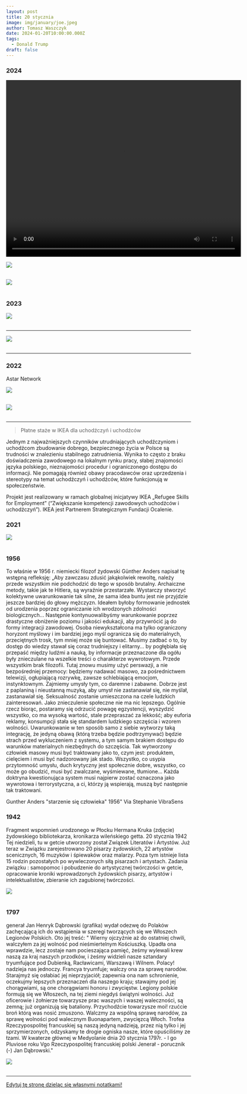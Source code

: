```yaml
---
layout: post
title: 20 stycznia
image: img/january/joe.jpeg
author: Tomasz Waszczyk
date: 2024-01-20T10:00:00.000Z
tags:
  - Donald Trump
draft: false  
---
```


### 2024

<video width="640" height="480" controls>
<source src="./movies/january/chat-gpt.mp4" type="video/mp4">
Your browser does not support the video tag.
</video>

<img src="./img/january/women.jpeg"><br><br>

<img src="./img/january/women-2.jpeg"><br><br>

### 2023

<img src="./img/january/rezerwy_usd.png"><br><br>

---

<img src="./img/january/usdebt.jpeg"><br><br>

---

### 2022

Astar Network

<img src="./img/january/astr.png"><br><br>

<img src="./img/january/astr2.png"><br><br>

---

> Płatne staże w IKEA dla uchodźczyń i uchodźców

Jednym z najważniejszych czynników utrudniających uchodźczyniom i uchodźcom zbudowanie dobrego, bezpiecznego życia w Polsce są trudności w znalezieniu stabilnego zatrudnienia. Wynika to często z braku doświadczenia zawodowego na lokalnym rynku pracy, słabej znajomości języka polskiego, nieznajomości procedur i ograniczonego dostępu do informacji. Nie pomagają również obawy pracodawców oraz uprzedzenia i stereotypy na temat uchodźczyń i uchodźców, które funkcjonują w społeczeństwie.

Projekt jest realizowany w ramach globalnej inicjatywy IKEA „Refugee Skills for Employment” (“Zwiększanie kompetencji zawodowych uchodźców i uchodźczyń”). IKEA jest Partnerem Strategicznym Fundacji Ocalenie.

### 2021

<img src="./img/january/joe.jpeg"><br><br>

### 1956

To właśnie w 1956 r. niemiecki filozof żydowski Günther Anders napisał tę wstępną refleksję:
„Aby zawczasu zdusić jakąkolwiek rewoltę, należy przede wszystkim nie podchodzić do tego w sposób brutalny. Archaiczne metody, takie jak te Hitlera, są wyraźnie przestarzałe. Wystarczy stworzyć kolektywne uwarunkowanie tak silne, że sama idea buntu jest nie przyjdzie jeszcze bardziej do głowy mężczyzn. Ideałem byłoby formowanie jednostek od urodzenia poprzez ograniczanie ich wrodzonych zdolności biologicznych...
Następnie kontynuowalibyśmy warunkowanie poprzez drastyczne obniżenie poziomu i jakości edukacji, aby przywrócić ją do formy integracji zawodowej. Osoba niewykształcona ma tylko ograniczony horyzont myślowy i im bardziej jego myśl ogranicza się do materialnych, przeciętnych trosk, tym mniej może się buntować. Musimy zadbać o to, by dostęp do wiedzy stawał się coraz trudniejszy i elitarny… by pogłębiała się przepaść między ludźmi a nauką, by informacje przeznaczone dla ogółu były znieczulane na wszelkie treści o charakterze wywrotowym. Przede wszystkim brak filozofii. Tutaj znowu musimy użyć perswazji, a nie bezpośredniej przemocy: będziemy nadawać masowo, za pośrednictwem telewizji, ogłupiającą rozrywkę, zawsze schlebiającą emocjom, instynktownym.
Zajmiemy umysły tym, co daremne i zabawne. Dobrze jest z paplaniną i nieustanną muzyką, aby umysł nie zastanawiał się, nie myślał, zastanawiał się.
Seksualność zostanie umieszczona na czele ludzkich zainteresowań. Jako znieczulenie społeczne nie ma nic lepszego. Ogólnie rzecz biorąc, postaramy się odrzucić powagę egzystencji, wyszydzić wszystko, co ma wysoką wartość, stale przepraszać za lekkość; aby euforia reklamy, konsumpcji stała się standardem ludzkiego szczęścia i wzorem wolności.
Uwarunkowanie w ten sposób samo z siebie wytworzy taką integrację, że jedyną obawą (którą trzeba będzie podtrzymywać) będzie strach przed wykluczeniem z systemu, a tym samym brakiem dostępu do warunków materialnych niezbędnych do szczęścia. Tak wytworzony człowiek masowy musi być traktowany jako to, czym jest: produktem, cielęciem i musi być nadzorowany jak stado. Wszystko, co usypia przytomność umysłu, duch krytyczny jest społecznie dobre, wszystko, co może go obudzić, musi być zwalczane, wyśmiewane, tłumione...
Każda doktryna kwestionująca system musi najpierw zostać oznaczona jako wywrotowa i terrorystyczna, a ci, którzy ją wspierają, muszą być następnie tak traktowani.

Gunther Anders "starzenie się człowieka" 1956" Via Stephanie VibraSens

### 1942

Fragment wspomnień urodzonego w Płocku Hermana Kruka (zdjęcie) żydowskiego bibliotekarza, kronikarza wileńskiego getta.
20 stycznia 1942 Tej niedzieli, tu w getcie utworzony został Związek Literatów i Artystów. Już teraz w Związku zarejestrowano 20 pisarzy  żydowskich, 22 artystów scenicznych, 16 muzyków i śpiewaków oraz malarzy. Poza tym istnieje lista 15 rodzin pozostałych po wywleczonych siłą pisarzach i artystach. Zadania związku : samopomoc i pobudzenie do artystycznej twórczości w getcie, opracowanie kroniki wprowadzonych żydowskich pisarzy, artystów i intelektualistów, zbieranie ich zagubionej twórczości.

<img src="./img/january/kruka.jpg"/><br><br>

### 1797

generał Jan Henryk Dąbrowski (grafika) wydał odezwę do Polaków zachęcającą ich do wstąpienia w szeregi tworzących się we Włoszech Legionów Polskich.
Oto jej treść:
" Wierny ojczyźnie aż do ostatniej chwili,
walczyłem za jej wolność pod
nieśmiertelnym Kościuszką. Upadła ona
wprawdzie, lecz zostaje nam pocieszająca
pamięć, żeśmy wylewali krew naszą za
kraj naszych przodków, i żeśmy widzieli
nasze sztandary tryumfujące pod
Dubienką, Racławicami, Warszawą i
Wilnem. Polacy! nadzieja nas jednoczy.
Francya tryumfuje; walczy ona za sprawę
narodów. Starajmyż się osłabiać jej
nieprzyjaciół; zapewnia ona nam
schronienie, oczekujmy lepszych
przeznaczeń dla naszego kraju; stawajmy
pod jej chorągwiami, są one chorągwiami
honoru i zwycięstw. Legiony polskie
formują się we Włoszech, na tej ziemi
niegdyś świątyni wolności. Już oficerowie
i żołnierze towarzysze prac waszych i
waszej waleczności, są zemną; już
organizują się bataliony. Przychodźcie
towarzysze moi! rzućcie broń którą was
nosić zmuszono. Walczmy za wspólną
sprawę narodów, za sprawę wolności pod
walecznym Buonapartem, zwycięzcą
Włoch. Trofea Rzeczypospolitej
francuskiej są naszą jedyną nadzieją,
przez nią tylko i jej sprzymierzonych,
odzyskamy te drogie ogniska nasze, które
opuściliśmy ze łzami. W kwaterze
głównej w Medyolanie dnia 20 stycznia
1797r. - l go Pluviose roku Vgo
Rzeczypospolitej francuskiej polski
Jenerał - porucznik (-) Jan Dąbrowski."

<img src="./img/january/dabrowski.jpg"/><br><br>

---

<a href="https://github.com/TomaszWaszczyk/historia.waszczyk.com/edit/master/src/content/january-20.md" target="_blank">Edytuj tę stronę dzieląc się własnymi notatkami!</a>
